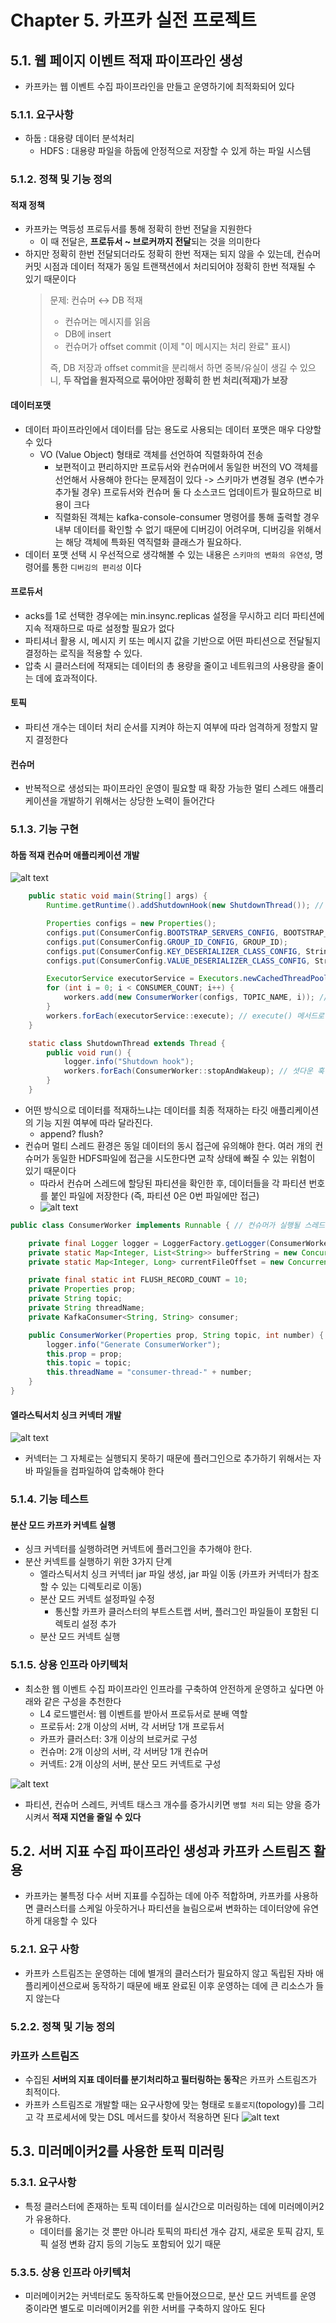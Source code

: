 # Chapter 5. 카프카 실전 프로젝트
## 5.1. 웹 페이지 이벤트 적재 파이프라인 생성
- 카프카는 웹 이벤트 수집 파이프라인을 만들고 운영하기에 최적화되어 있다

### 5.1.1. 요구사항
- 하둡 : 대용량 데이터 분석처리
  - HDFS : 대용량 파일을 하둡에 안정적으로 저장할 수 있게 하는 파일 시스템

### 5.1.2. 정책 및 기능 정의

#### 적재 정책
- 카프카는 멱등성 프로듀서를 통해 정확히 한번 전달을 지원한다
  - 이 때 전달은, **프로듀서 ~ 브로커까지 전달**되는 것을 의미한다
- 하지만 정확히 한번 전달되더라도 정확히 한번 적재는 되지 않을 수 있는데, 컨슈머 커밋 시점과 데이터 적재가 동일 트랜잭션에서 처리되어야 정확히 한번 적재될 수 있기 때문이다
    > 문제: 컨슈머 ↔ DB 적재
    > - 컨슈머는 메시지를 읽음
    > - DB에 insert
    > - 컨슈머가 offset commit (이제 "이 메시지는 처리 완료" 표시)
    > 
    > 즉, DB 저장과 offset commit을 분리해서 하면 중복/유실이 생길 수 있으니, **두 작업을 원자적으로 묶어야만 정확히 한 번 처리(적재)가 보장**

#### 데이터포맷
- 데이터 파이프라인에서 데이터를 담는 용도로 사용되는 데이터 포맷은 매우 다양할 수 있다
  - VO (Value Object) 형태로 객체를 선언하여 직렬화하여 전송
    - 보편적이고 편리하지만 프로듀서와 컨슈머에서 동일한 버전의 VO 객체를 선언해서 사용해야 한다는 문제점이 있다 -> 스키마가 변경될 경우 (변수가 추가될 경우) 프로듀서와 컨슈머 둘 다 소스코드 업데이트가 필요하므로 비용이 크다
    - 직렬화된 객체는 kafka-console-consumer 명령어를 통해 출력할 경우 내부 데이터를 확인할 수 없기 때문에 디버깅이 어려우며, 디버깅을 위해서는 해당 객체에 특화된 역직렬화 클래스가 필요하다.
- 데이터 포맷 선택 시 우선적으로 생각해볼 수 있는 내용은 `스키마의 변화의 유연성`, 명령어를 통한 `디버깅의 편리성` 이다

#### 프로듀서
- acks를 1로 선택한 경우에는 min.insync.replicas 설정을 무시하고 리더 파티션에 지속 적재하므로 따로 설정할 필요가 없다
- 파티셔너 활용 시, 메시지 키 또는 메시지 값을 기반으로 어떤 파티션으로 전달될지 결정하는 로직을 적용할 수 있다.
- 압축 시 클러스터에 적재되는 데이터의 총 용량을 줄이고 네트워크의 사용량을 줄이는 데에 효과적이다.

#### 토픽
- 파티션 개수는 데이터 처리 순서를 지켜야 하는지 여부에 따라 엄격하게 정할지 말지 결정한다

#### 컨슈머
- 반복적으로 생성되는 파이프라인 운영이 필요할 때 확장 가능한 멀티 스레드 애플리케이션을 개발하기 위해서는 상당한 노력이 들어간다

### 5.1.3. 기능 구현

#### 하둡 적재 컨슈머 애플리케이션 개발
![alt text](image-2.png)
```java
    public static void main(String[] args) {
        Runtime.getRuntime().addShutdownHook(new ShutdownThread()); // 안전한 컨슈머의 종료를 위해 셧다운 훅 선언

        Properties configs = new Properties();
        configs.put(ConsumerConfig.BOOTSTRAP_SERVERS_CONFIG, BOOTSTRAP_SERVERS);
        configs.put(ConsumerConfig.GROUP_ID_CONFIG, GROUP_ID);
        configs.put(ConsumerConfig.KEY_DESERIALIZER_CLASS_CONFIG, StringDeserializer.class.getName());
        configs.put(ConsumerConfig.VALUE_DESERIALIZER_CLASS_CONFIG, StringDeserializer.class.getName());

        ExecutorService executorService = Executors.newCachedThreadPool(); // 컨슈머 스레드를 스레드 풀로 관리하기 위해 newCachedThreadPool()을 생성
        for (int i = 0; i < CONSUMER_COUNT; i++) {
            workers.add(new ConsumerWorker(configs, TOPIC_NAME, i)); // 생성된 컨슈머 스레드 인스턴스들을 묶음으로 관리하기 위해 List<ConsumerWorker>로 선언된 workers 변수에 추가
        }
        workers.forEach(executorService::execute); // execute() 메서드로 컨슈머 스레드 인스턴스들을 스레드 풀에 포함시켜 실행
    }

    static class ShutdownThread extends Thread {
        public void run() {
            logger.info("Shutdown hook");
            workers.forEach(ConsumerWorker::stopAndWakeup); // 셧다운 훅이 발생했을 경우 각 컨슈머 스레드에 종료를 알리도록 명시적으로 stopAndWakeup() 메서드 호출
        }
    }
```
- 어떤 방식으로 데이터를 적재하느냐는 데이터를 최종 적재하는 타깃 애플리케이션의 기능 지원 여부에 따라 달라진다.
  - append? flush?
- 컨슈머 멀티 스레드 환경은 동일 데이터의 동시 접근에 유의해야 한다. 여러 개의 컨슈머가 동일한 HDFS파일에 접근을 시도한다면 교착 상태에 빠질 수 있는 위험이 있기 때문이다
  - 따라서 컨슈머 스레드에 할당된 파티션을 확인한 후, 데이터들을 각 파티션 번호를 붙인 파일에 저장한다 (즉, 파티션 0은 0번 파일에만 접근)
  - ![alt text](image.png)

```java
public class ConsumerWorker implements Runnable { // 컨슈머가 실행될 스레드를 정의하기 위해 Runnable 인터페이스로 ConsumerWorker 클래스 구현

    private final Logger logger = LoggerFactory.getLogger(ConsumerWorker.class);
    private static Map<Integer, List<String>> bufferString = new ConcurrentHashMap<>(); // 컨슈머 poll() 메서드를 통해 전달받은 데이터 임시저장하는 버퍼
    private static Map<Integer, Long> currentFileOffset = new ConcurrentHashMap<>();

    private final static int FLUSH_RECORD_COUNT = 10;
    private Properties prop;
    private String topic;
    private String threadName;
    private KafkaConsumer<String, String> consumer;

    public ConsumerWorker(Properties prop, String topic, int number) {
        logger.info("Generate ConsumerWorker");
        this.prop = prop;
        this.topic = topic;
        this.threadName = "consumer-thread-" + number;
    }
}
```
#### 엘라스틱서치 싱크 커넥터 개발
![alt text](image-1.png)
- 커넥터는 그 자체로는 실행되지 못하기 때문에 플러그인으로 추가하기 위해서는 자바 파일들을 컴파일하여 압축해야 한다

### 5.1.4. 기능 테스트
#### 분산 모드 카프카 커넥트 실행
- 싱크 커넥터를 실행하려면 커넥트에 플러그인을 추가해야 한다.
- 분산 커넥트를 실행하기 위한 3가지 단계
  - 엘라스틱서치 싱크 커넥터 jar 파일 생성, jar 파일 이동 (카프카 커넥터가 참조할 수 있는 디렉토리로 이동)
  - 분산 모드 커넥트 설정파일 수정
    - 통신할 카프카 클러스터의 부트스트랩 서버, 플러그인 파일들이 포함된 디렉토리 설정 추가
  - 분산 모드 커넥트 실행

### 5.1.5. 상용 인프라 아키텍처
- 최소한 웹 이벤트 수집 파이프라인 인프라를 구축하여 안전하게 운영하고 싶다면 아래와 같은 구성을 추천한다
  - L4 로드밸런서: 웹 이벤트를 받아서 프로듀서로 분배 역할
  - 프로듀서: 2개 이상의 서버, 각 서버당 1개 프로듀서
  - 카프카 클러스터: 3개 이상의 브로커로 구성
  - 컨슈머: 2개 이상의 서버, 각 서버당 1개 컨슈머
  - 커넥트: 2개 이상의 서버, 분산 모드 커넥트로 구성

![alt text](image-3.png)
- 파티션, 컨슈머 스레드, 커넥트 태스크 개수를 증가시키면 `병렬 처리` 되는 양을 증가시켜서 **적재 지연을 줄일 수 있다**

## 5.2. 서버 지표 수집 파이프라인 생성과 카프카 스트림즈 활용
- 카프카는 불특정 다수 서버 지표를 수집하는 데에 아주 적합하며, 카프카를 사용하면 클러스터를 스케일 아웃하거나 파티션을 늘림으로써 변화하는 데이터양에 유연하게 대응할 수 있다

### 5.2.1. 요구 사항
- 카프카 스트림즈는 운영하는 데에 별개의 클러스터가 필요하지 않고 독립된 자바 애플리케이션으로써 동작하기 때문에 배포 완료된 이후 운영하는 데에 큰 리소스가 들지 않는다

### 5.2.2. 정책 및 기능 정의
### 카프카 스트림즈
- 수집된 **서버의 지표 데이터를 분기처리하고 필터링하는 동작**은 카프카 스트림즈가 최적이다.
- 카프카 스트림즈로 개발할 때는 요구사항에 맞는 형태로 `토폴로지`(topology)를 그리고 각 프로세서에 맞는 DSL 메서드를 찾아서 적용하면 된다
![alt text](image-4.png)

## 5.3. 미러메이커2를 사용한 토픽 미러링

### 5.3.1. 요구사항
- 특정 클러스터에 존재하는 토픽 데이터를 실시간으로 미러링하는 데에 미러메이커2가 유용하다.
  - 데이터를 옮기는 것 뿐만 아니라 토픽의 파티션 개수 감지, 새로운 토픽 감지, 토픽 설정 변화 감지 등의 기능도 포함되어 있기 때문

### 5.3.5. 상용 인프라 아키텍처
- 미러메이커2는 커넥터로도 동작하도록 만들어졌으므로, 분산 모드 커넥트를 운영 중이라면 별도로 미러메이커2를 위한 서버를 구축하지 않아도 된다
